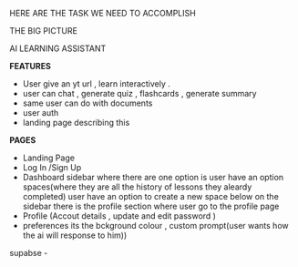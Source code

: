 HERE ARE THE TASK WE NEED TO ACCOMPLISH

THE BIG PICTURE 

AI LEARNING ASSISTANT 

**FEATURES**

- User give an yt url , learn interactively . 
- user can chat , generate quiz , flashcards , generate summary 
- same user can do with documents
- user auth 
- landing page describing this 


**PAGES**

- Landing Page
- Log In /Sign Up 
- Dashboard 
  sidebar where there are one option is user have an option spaces(where they are all the history of lessons they aleardy completed)
  user have an option to create a new space
  below on the sidebar there is the profile section where user go to the profile page
- Profile (Accout details , update and edit password )
- preferences its the bckground colour , custom prompt(user wants how the ai will response to him))


supabse - 